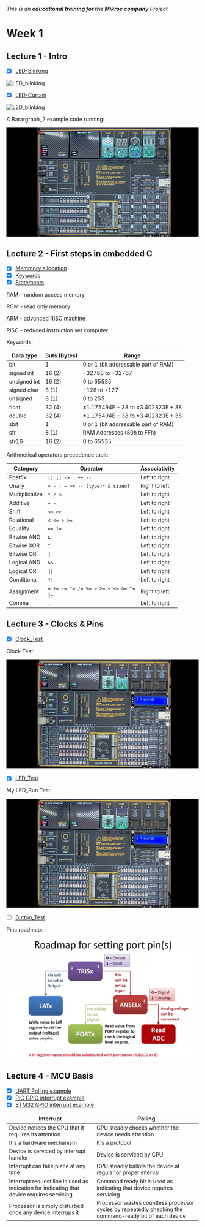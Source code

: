 _This is an **educational training for the Mikroe company** Project_

# Week 1

## Lecture 1 - Intro

- [X] [LED-Blinking](https://github.com/kroharu/Mikroe-Training/tree/master/week_1/Lecture_1/Led_Blinking)

![LED_blinking](for_readme/LED_blink.gif)

- [X] [LED-Curtain](https://github.com/kroharu/Mikroe-Training/tree/master/week_1/Lecture_1/Led_Curtain)

![LED_blinking](for_readme/LED_curtain.gif)

A Barargraph_2 example code running:

![baragraph_demo](for_readme/baragraph_2.gif)


## Lecture 2 - First steps in embedded C

- [X] [Memmory allocation](https://github.com/kroharu/Mikroe-Training/tree/master/week_1/Lecture_2/Malloc_Learn)
- [X] [Keywords](https://github.com/kroharu/Mikroe-Training/tree/master/week_1/Lecture_2/Keywords)
- [X] [Statements](https://github.com/kroharu/Mikroe-Training/tree/master/week_1/Lecture_2/Statements)

RAM - random access memory 

ROM - read only memory 

ARM - advanced RISC machine 

RISC - reduced instruction set computer 


Keywords: 

| Data type    | Buts (Bytes) | Range                                |
|--------------|--------------|--------------------------------------|
| bit          | 1            | 0 or 1 (bit addressable part of RAM) |
| signed int   | 16 (2)       | -32768 to +32767                     |
| unsigned int | 16 (2)       | 0 to 65535                           |
| signed char  | 8 (1)        | -128 to +127                         |
| unsigned     | 8 (1)        | 0 to 255                             |
| float        | 32 (4)       | ±1.175494E - 38 to ±3.402823E + 38   |
| double       | 32 (4)       | ±1.175494E - 38 to ±3.402823E + 38   |
| sbit         | 1            | 0 or 1 (bit addressable part of RAM) |
| sfr          | 8 (1)        | RAM Addresses (80h to FFh)           |
| sfr16        | 16 (2)       | 0 to 65535                           |

Arithmetical operators precedence table: 

| Category       | Operator                                         | Associativity |
|----------------|--------------------------------------------------|---------------|
| Postfix        | <code>() [] -> . ++ --</code>                    | Left to right |
| Unary          | <code>+ - ! ~ ++ -- (type)* & sizeof</code>      | Right to left |
| Multiplicative | <code>* / %</code>                               | Left to right |
| Additive       | <code>+ -</code>                                 | Left to right |
| Shift          | <code><< >></code>                               | Left to right |
| Relational     | <code>< <= > >=</code>                           | Left to right |
| Equality       | <code>== !=</code>                               | Left to right |
| Bitwise AND    | <code>&</code>                                   | Left to right |
| Bitwise XOR    | <code>^</code>                                   | Left to right |
| Bitwise OR     | <code>┃</code>                                   | Left to right |
| Logical AND    | <code>&&</code>                                  | Left to right |
| Logical OR     | <code>┃┃</code>                                  | Left to right |
| Conditional    | <code>?:</code>                                  | Left to right |
| Assignment     | <code>= += -= *= /= %= > >= < <= &= ^= ┃=</code>  | Right to left |
| Comma          | <code>,</code>                                   | Left to right |


## Lecture 3 - Clocks & Pins

- [X] [Clock_Test](https://github.com/kroharu/Mikroe-Training/tree/master/week_1/Lecture_3/Clock_Test_PIC97J94)

Clock Test:

![LED_Blink](for_readme/clock_blink.gif)

- [X] [LED_Test](https://github.com/kroharu/Mikroe-Training/tree/master/week_1/Lecture_3/LED_Test)

My LED_Run Test:

![LED_Run](for_readme/clock_run.gif)

- [ ] [Button_Test](https://github.com/kroharu/Mikroe-Training/tree/master/week_1/Lecture_3/Button)

Pins roadmap:

![pins_roadmap](for_readme/pins_roadmap.png)


## Lecture 4 - MCU Basis

- [X] [UART Polling example](https://github.com/kroharu/Mikroe-Training/tree/master/week_1/Lecture_4/Polling_example)
- [X] [PIC GPIO interrupt example](https://github.com/kroharu/Mikroe-Training/tree/master/week_1/Lecture_4/PIC_GPIO_example)
- [X] [STM32 GPIO interrupt example](https://github.com/kroharu/Mikroe-Training/tree/master/week_1/Lecture_4/STM32_GPIO_interrupt_example)

| Interrupt                                             | Polling                                               |
|-------------------------------------------------------------------------------------------|--------------------------------------------------------------------------------------------------|
| Device notices the CPU that it requires its attention | CPU steadly checks whether the device needs attention |
| It's a hardware mechanism                             | It's a protocol                                       |
| Device is serviced by interrupt handler               | Device is serviced by CPU                             |
| Interrupt can take place at any time                  | CPU steadly ballots the device at regular or proper interval |
| Interrupt request line is used as indication for indicating that device requires servicing | Command ready bit is used as indicating that device requires servicing |
| Processor is simply disturbed once any device interrups it | Processor wastes countless processor cycles by repeatedly checking the command-ready bit of each device |
